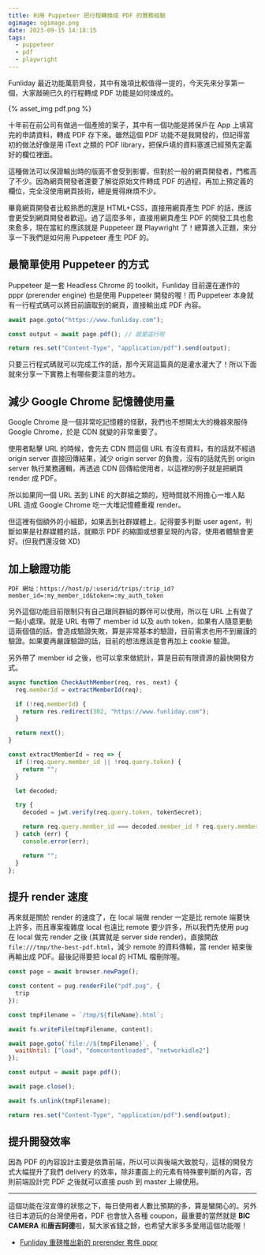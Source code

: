 ```yaml
---
title: 利用 Puppeteer 把行程轉換成 PDF 的實務經驗
ogimage: ogimage.png
date: 2023-09-15 14:18:15
tags:
  - puppeteer
  - pdf
  - playwright
---
```


Funliday 最近功能萬箭齊發，其中有幾項比較值得一提的，今天先來分享第一個，大家敲碗已久的行程轉成 PDF 功能是如何煉成的。

{% asset_img pdf.png %}

十年前在前公司有做過一個產險的案子，其中有一個功能是將保戶在 App 上填寫完的申請資料，轉成 PDF 存下來。雖然這個 PDF 功能不是我開發的，但記得當初的做法好像是用 iText 之類的 PDF library，把保戶填的資料塞進已經預先定義好的欄位裡面。

這種做法可以保證輸出時的版面不會受到影響，但對於一般的網頁開發者，門檻高了不少。因為網頁開發者還要了解從原始文件轉成 PDF 的過程，再加上預定義的欄位，完全沒使用網頁技術，總是覺得麻煩不少。

畢竟網頁開發者比較熟悉的還是 HTML+CSS，直接用網頁產生 PDF 的話，應該會更受到網頁開發者歡迎。過了這麼多年，直接用網頁產生 PDF 的開發工具也愈來愈多，現在當紅的應該就是 Puppeteer 跟 Playwright 了！總算進入正題，來分享一下我們是如何用 Puppeteer 產生 PDF 的。

## 最簡單使用 Puppeteer 的方式

Puppeteer 是一套 Headless Chrome 的 toolkit，Funliday 目前還在運作的 pppr (prerender engine) 也是使用 Puppeteer 開發的喔！而 Puppeteer 本身就有一行程式碼可以將目前讀取到的網頁，直接輸出成 PDF 內容。

```javascript
await page.goto("https://www.funliday.com");

const output = await page.pdf(); // 就是這行啦

return res.set("Content-Type", "application/pdf").send(output);
```

只要三行程式碼就可以完成工作的話，那今天寫這篇真的是灌水灌大了！所以下面就來分享一下實務上有哪些要注意的地方。

## 減少 Google Chrome 記憶體使用量

Google Chrome 是一個非常吃記憶體的怪獸，我們也不想開太大的機器來服侍 Google Chrome，於是 CDN 就變的非常重要了。

使用者點擊 URL 的時候，會先去 CDN 問這個 URL 有沒有資料，有的話就不經過 origin server 直接回傳結果，減少 origin server 的負擔，沒有的話就先到 origin server 執行業務邏輯，再透過 CDN 回傳給使用者，以這裡的例子就是把網頁 render 成 PDF。

所以如果同一個 URL 丟到 LINE 的大群組之類的，短時間就不用擔心一堆人點 URL 造成 Google Chrome 吃一大堆記憶體重複 render。

但這裡有個額外的小細節，如果丟到社群媒體上，記得要多判斷 user agent，判斷如果是社群媒體的話，就顯示 PDF 的縮圖或想要呈現的內容，使用者體驗會更好。(但我們還沒做 XD)

## 加上驗證功能

```
PDF 網址：https://host/p/:userid/trips/:trip_id?member_id=:my_member_id&token=:my_auth_token
```

另外這個功能目前限制只有自己跟同群組的夥伴可以使用，所以在 URL 上有做了一點小處理。就是 URL 有帶了 member id 以及 auth token，如果有人隨意更動這兩個值的話，會造成驗證失敗，算是非常基本的驗證，目前需求也用不到嚴謹的驗證。如果要再嚴謹驗證的話，目前的想法應該是會再加上 cookie 驗證。

另外帶了 member id 之後，也可以拿來做統計，算是目前有限資源的最快開發方式。

```javascript
async function CheckAuthMember(req, res, next) {
  req.memberId = extractMemberId(req);

  if (!req.memberId) {
    return res.redirect(302, "https://www.funliday.com");
  }

  return next();
}

const extractMemberId = req => {
  if (!req.query.member_id || !req.query.token) {
    return "";
  }

  let decoded;

  try {
    decoded = jwt.verify(req.query.token, tokenSecret);

    return req.query.member_id === decoded.member_id ? req.query.member_id : "";
  } catch (err) {
    console.error(err);

    return "";
  }
};
```

## 提升 render 速度

再來就是關於 render 的速度了，在 local 端做 render 一定是比 remote 端要快上許多，而且專案複雜度 local 也遠比 remote 要少許多，所以我們先使用 pug 在 local 做完 render 之後 (其實就是 server side render)，直接開啟 `file:///tmp/the-best-pdf.html`，減少 remote 的資料傳輸，當 render 結束後再輸出成 PDF。最後記得要把 local 的 HTML 檔刪除喔。

```javascript
const page = await browser.newPage();

const content = pug.renderFile("pdf.pug", {
  trip
});

const tmpFilename = `/tmp/${fileName}.html`;

await fs.writeFile(tmpFilename, content);

await page.goto(`file://${tmpFilename}`, {
  waitUntil: ["load", "domcontentloaded", "networkidle2"]
});

const output = await page.pdf();

await page.close();

await fs.unlink(tmpFilename);

return res.set("Content-Type", "application/pdf").send(output);
```

## 提升開發效率

因為 PDF 的內容設計主要是依靠前端，所以可以與後端大致脫勾，這樣的開發方式大幅提升了我們 delivery 的效率，除非畫面上的元素有特殊要判斷的內容，否則前端設計完 PDF 之後就可以直接 push 到 master 上線使用。

---

這個功能在沒宣傳的狀態之下，每日使用者人數比預期的多，算是蠻開心的。另外往日本遊玩的台灣使用者，PDF 也會放入各種 coupon，最重要的當然就是 **BIC CAMERA** 和**唐吉訶德**啦，幫大家省錢之餘，也希望大家多多愛用這個功能喔！

* [Funliday 重磅推出新的 prerender 套件 pppr](https://techblog.funliday.com/2020/05/25/Funliday-%E9%87%8D%E7%A3%85%E6%8E%A8%E5%87%BA%E6%96%B0%E7%9A%84-prerender-%E5%A5%97%E4%BB%B6-pppr/)